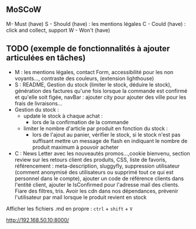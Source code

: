 <!-- TODO.md -->

## MoSCoW 
M- Must (have)
S - Should (have) : les mentions légales
C - Could (have) : click and collect, support
W - Won't (have)

## TODO (exemple de fonctionnalités à ajouter articulées en tâches)
- M : les mentions légales, contact Form, accessibilité pour les non voyants..., contraste des couleurs, (extension lighthouse)
- S : README, Gestion du stock (limiter le stock, déduire le stock), génération des factures qu'une fois lorsque la commande est confirmé et qu'elle soit figée, navBar : ajouter city pour ajouter des ville pour les frais de livraisons...
- Gestion du stock : 
    - update le stock à chaque achat :
        - lors de la confirmation de la commande 
    - limiter le nombre d'article par produit en fonction du stock :
        - lors de l'ajout au panier, vérifier le stock, si le stock n'est pas suffisant mettre un message de flash en indiquant le nombre de produit maximum à pouvoir acheter
- C  : News Letter avec les nouveautés promos...,cookie bienvenu, section review sur les retours client des produits, CSS, liste de favoris, référencement : meta-description, sluggyfly, suppression utilisateur (comment anonymisé des utilisateurs ou supprimé tout ce qui est personnel dans le compte), ajouter un code de référence clients dans l'entité client, ajouter le IsConfirmed pour l'adresse mail des clients. Fiare des filtres, tris. Avoir les cdn dans nos dépendances, prévenir l'utilisateur par mail lorsque le produit revient en stock

Afficher les fichiers .md en propre : `ctrl` + `shift` + `V`

http://192.168.50.10:8000/